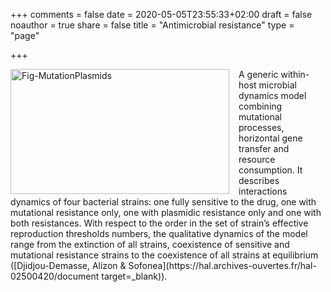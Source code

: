 +++
comments = false
date = 2020-05-05T23:55:33+02:00
draft = false
noauthor = true
share = false
title = "Antimicrobial resistance"
type = "page"

+++


<html>
<head>
<style>
img {
  float: left;
}
</style>
</head>
<body>

<p><img src="/uploads/Fig-MutationPlasmids.jpg" alt="Fig-MutationPlasmids" style="width:350px;height:200px;margin-right:15px;">
A generic within-host microbial dynamics model combining  mutational processes, horizontal gene transfer and resource consumption. It describes interactions dynamics of four bacterial strains: one fully sensitive to the drug, one with mutational resistance only, one with plasmidic resistance only and one with both resistances. With respect to the order in the set of  strain’s effective reproduction thresholds numbers, the qualitative dynamics of the model range from the extinction of all strains, coexistence of sensitive and mutational resistance strains to the coexistence of all strains at equilibrium ([Djidjou-Demasse, Alizon & Sofonea](https://hal.archives-ouvertes.fr/hal-02500420/document target=_blank)).</p>
</body>
</html>





